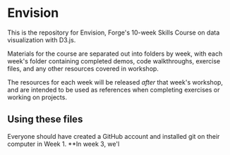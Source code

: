 # Envision
This is the repository for Envision, Forge's 10-week Skills Course on data visualization with D3.js. 

Materials for the course are separated out into folders by week, with each week's folder containing completed demos, code walkthroughs, exercise files, and any other resources covered in workshop. 

The resources for each week will be released _after_ that week's workshop, and are intended to be used as references when completing exercises or working on projects. 


## Using these files
Everyone should have created a GitHub account and installed git on their computer in Week 1. **In week 3, we'l
